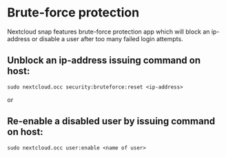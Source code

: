# Brute-force protection

Nextcloud snap features brute-force protection app which will block an ip-address or disable a user after too many failed login attempts. 

## Unblock an ip-address issuing command on host:
```
sudo nextcloud.occ security:bruteforce:reset <ip-address>
```

or 

## Re-enable a disabled user by issuing command on host:
```
sudo nextcloud.occ user:enable <name of user>
```
